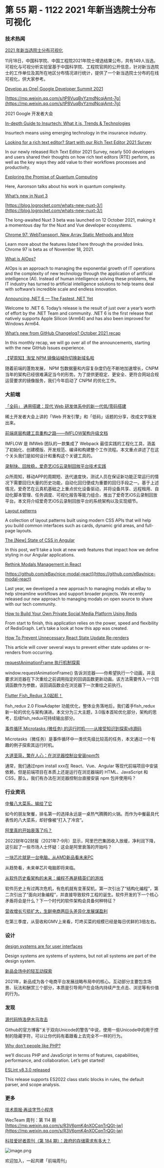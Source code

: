 # 第 55 期 - 1122 2021 年新当选院士分布可视化
### 技术热闻
[2021 年新当选院士分布可视化](http://vis.pku.edu.cn/blog/2021%e5%b9%b4%e6%96%b0%e5%bd%93%e9%80%89%e9%99%a2%e5%a3%ab%e5%88%86%e5%b8%83%e5%8f%af%e8%a7%86%e5%8c%96/)

11月18日，中国科学院、中国工程院2021年院士增选结果公布，共有149人当选。可视化与可视分析实验室基于中国科学院、工程院官网的公开信息，针对新当选院士的工作单位及其所在地区分布情况进行统计，提供了一个新当选院士分布的在线可视化，供大家参考。

[Develop as One| Google Developer Summit 2021](https://developersummit.googlecnapps.cn/)


[https://mp.weixin.qq.com/s/tP8VuqBvYzmdNcqiAmt-7g](https://mp.weixin.qq.com/s/tP8VuqBvYzmdNcqiAmt-7g)

2021 Google 开发者大会

[In-depth Guide to Insurtech: What it is, Trends & Technologies](https://research.aimultiple.com/insurtech/)

Insurtech means using emerging technology in the insurance industry.

[Looking for a rich text editor? Start with our Rich Text Editor 2021 Survey](https://www.tiny.cloud/blog/rte-motivation-expectations/)

In our newly released Rich Text Editor 2021 Survey, nearly 500 developers and users shared their thoughts on how rich text editors (RTE) perform, as well as the key ways they add value to their workflows processes and productivity.

[Exploring the Promise of Quantum Computing](https://cacm.acm.org/magazines/2021/12/256937-exploring-the-promise-of-quantum-computing/fulltext)

Here, Aaronson talks about his work in quantum complexity.

[What’s new in Nuxt 3](https://v3.nuxtjs.org/)


[https://blog.logrocket.com/whats-new-nuxt-3/](https://blog.logrocket.com/whats-new-nuxt-3/)

The long-awaited Nuxt 3 beta was launched on 12 October 2021, making it a momentous day for the Nuxt and Vue developer ecosystems.

[Chrome 97: WebTransport, New Array Static Methods and More](https://blog.chromium.org/2021/11/chrome-97-webtransport-new-array-static.html)

Learn more about the features listed here through the provided links. Chrome 97 is beta as of November 18, 2021.

[What is AIOps?](https://circleci.com/blog/what-is-aiops/)

AIOps is an approach to managing the exponential growth of IT operations and the complexity of new technology through the application of artificial intelligence (AI). Instead of human intelligence solving these problems, the IT industry has turned to artificial intelligence solutions to help teams deal with software’s incredible scale and endless innovation.

[Announcing .NET 6 — The Fastest .NET Yet](https://devblogs.microsoft.com/dotnet/announcing-net-6/)

Welcome to .NET 6. Today’s release is the result of just over a year’s worth of effort by the .NET Team and community. .NET 6 is the first release that natively supports Apple Silicon (Arm64) and has also been improved for Windows Arm64.

[What’s new from GitHub Changelog? October 2021 recap](https://github.blog/2021-11-19-whats-new-from-github-changelog-october-2021-recap/)

In this monthly recap, we will go over all of the announcements, starting with the new GitHub Issues experience.

[【望周知】淘宝 NPM 镜像站喊你切换新域名啦](https://zhuanlan.zhihu.com/p/430580607)

随着前端的蓬勃发展， NPM 包数据量和内容复杂度仍在不断地加速增长，CNPM 当年的架构已经很难满足当今的形势。为了提供更稳定、更安全、更符合网站合规运营要求的镜像服务，我们今年启动了 CNPM 的优化工作。

### 大前端
[「全码」 通用搭建：现代 Web 研发体系中的新一代低/零码搭建](https://mp.weixin.qq.com/s/Cn0JG7uyzJrJhpiuwR8T_A)

稀土开发者大会上讲的「Web 开发引擎」和「低码」话题的分享，改成文字版发出来。

[前端底层构建工具重构之路——IMFLOW架构升级文档](https://mp.weixin.qq.com/s/p9QX-iO7FCuh9HxWtt5PHQ)

IMFLOW 是 IMWeb 团队的一款集成了 Webpack 最佳实践的工程化工具，涵盖了初始化、创建模版、开发规范、编译和构建整个工作流程。本文重点讲述了在这个关头我们是如何设计和重构这个关键工具的。

[录制快、回放稳，爱奇艺iOS云录制回放平台技术实践](https://mp.weixin.qq.com/s/FCPIE3g7Nlhhezgd68pXnw)

众所周知，移动APP的周期短、迭代速度快，测试人员在保证新功能正常运行的情况下需要回归大量的历史功能，自动化回归便成为重要的回归手段之一。基于上述情况，爱奇艺在云真机基础之上重点优化设备驱动，并将设备共享、远程租用、自动化脚本管理、任务调度、可视化报告等能力组合，推出了爱奇艺iOS云录制回放平台。本文将介绍爱奇艺iOS云录制回放平台的系统架构以及实现细节。

[Layout patterns](https://web.dev/patterns/layout/)

A collection of layout patterns built using modern CSS APIs that will help you build common interfaces such as cards, dynamic grid areas, and full-page layouts.

[The [New] State of CSS in Angular](https://blog.angular.io/the-new-state-of-css-in-angular-bec011715ee6)

In this post, we’ll take a look at new web features that impact how we define styling in our Angular applications.

[Rethink Modals Management in React](https://tech.ebayinc.com/engineering/rethink-modals-management-in-react/)


[https://github.com/eBay/nice-modal-react](https://github.com/eBay/nice-modal-react)

Last year, we developed a new approach to managing modals at eBay to help streamline workflows and support broader projects. We recently released our new approach to managing modals on open source to share with our tech community.

[How to Build Your Own Private Social Media Platform Using Redis](https://redis.com/blog/how-to-build-your-own-private-social-media-platform-using-redis/)

From start to finish, this application relies on the power, speed and flexibility of RedisGraph. Let’s take a look at how this app was created. 

[How To Prevent Unnecessary React State Update Re-renders](https://www.chakshunyu.com/blog/how-to-prevent-unnecessary-react-state-update-re-renders)

This article will cover several ways to prevent either state updates or re-renders from occurring.

[requestAnimationFrame 执行机制探索](https://mp.weixin.qq.com/s/ocFcBRjj8xzizF5ebFepdA)

window.requestAnimationFrame() 告诉浏览器——你希望执行一个动画，并且要求浏览器在下次重绘之前调用指定的回调函数更新动画。该方法需要传入一个回调函数作为参数，该回调函数会在浏览器下一次重绘之前执行。

[Flutter Fish_Redux 3.0起航！](https://mp.weixin.qq.com/s/YYyU2yoM61VuApz9FsUxQw)

fish_redux 2.0 FlowAdapter 功能优化，整体业务落地后，我们着手fish_redux新一轮的优化与架构演进。本文分为三大主题，3.0版本首轮优化部分，架构的思考，后续fish_redux可持续输出部分。

[事件循环 Microtasks (微任务) 的运行时机——从接受知识到探索v8源码](https://mp.weixin.qq.com/s/NTjZXQqjNGZQB3sKvRyvrQ)

Microtasks（微任务）是事件循环中一类优先级比较高的任务，本文通过一个有趣的例子探索其运行时机。

[大道至简，繁在人心：在浏览器控制台安装npm包](https://mp.weixin.qq.com/s/-pN9A8SOYo4CqzqbLwOqjw)

通常，我们通过npm install xxx在 React、Vue、Angular 等现代前端项目中安装依赖，但是前端项目在本质上还是运行在浏览器端的 HTML、JavaScript 和 CSS，那么，我们有办法在浏览器控制台直接安装 npm 包并使用吗？

### 行业资讯
[中餐八大菜系，输给了它](https://mp.weixin.qq.com/s/eUR_GsWE1vlq3KFlCHo7EA)

如今的朋友聚餐，排名第一的选择永远是一桌热气腾腾的火锅。而作为中餐最具代表性的八大菜系，却好像被“打入了冷宫”。

[阿里真的开始衰落了吗？](https://mp.weixin.qq.com/s/0RtYL_q2QZRVG7fdVDyjsw)

2022财年Q2财报（2021年7-9月）显示，阿里巴巴集团收入放缓，净利润下降，这引起了一些市场人士怀疑：这会是阿里衰落的开始吗？

[一块芯片就是一台电脑，从AMD新品看未来PC](https://mp.weixin.qq.com/s/T9H1XoieTPj0UodY7GXSOA)

从趋势看，未来单芯片电脑即将来临。

[从软件历史看架构的未来：编程不再是精英们的游戏](https://mp.weixin.qq.com/s/ym9EeRYtHdKHy3tZvj-KEw)

软件历史上有过两次危机，有危机就有变革契机，第一次引出了“结构化编程”，第二次引出了“面向对象编程”，并直接导致软件工程的诞生。软件开发的下一个核心矛盾将会是什么？下一个时代的软件架构会具备何种特征？

[营收增长亏损扩大，生鲜电商两巨头差异化发展谋盈利](https://www.toutiao.com/i7031453170597364254)

在第三季度，从营收和GMV上来看，叮咚买菜的规模已经是每日优鲜的3倍左右。

### 设计
[design systems are for user interfaces](https://bradfrost.com/blog/post/design-systems-are-for-user-interfaces/)

Design systems are systems of systems, but not all systems are part of the design system.

[新品会场中的轻互动探索](https://mp.weixin.qq.com/s/cQOVF2_zXvFUE8GcqXZ_Zg)

2021年，新品成为各个电商平台发展战略布局中的核心。互动部分主要包含场景、玩法和酬赏三个部分，本质是引导用户在会场内持续产生点击、浏览等有价值的行为。

### 发现
[源代码特洛伊木马攻击](https://coolshell.cn/articles/21649.html)

Github的官方博客“关于双向Unicode的警告”中说，使用一些Unicode中的用于控制的隐藏字符，可以让你代码有着跟看上去完全不一样的行为。

[Why don’t people like PHP?](https://blog.logrocket.com/why-dont-people-like-php/)

we’ll discuss PHP and JavaScript in terms of features, capabilities, performance, and collaboration. Let’s get started!

[ESLint v8.3.0 released](https://eslint.org/blog/2021/11/eslint-v8.3.0-released)

This release supports ES2022 class static blocks in rules, the default parser, and scope analysis.

### 更多
[技术周报·再谈字节小程序](https://mp.weixin.qq.com/s/5qNO1JioUh8Fd6cUrj4CIg)


WecTeam 周刊：第 114 期[https://mp.weixin.qq.com/s/R3V6pmK4nXOCqnTrQGt-jw](https://mp.weixin.qq.com/s/R3V6pmK4nXOCqnTrQGt-jw)

[科技爱好者周刊（第 184 期）：政府的存储需求有多大？](http://www.ruanyifeng.com/blog/2021/11/weekly-issue-184.html)

![image.png](https://cdn.nlark.com/yuque/0/2020/png/85771/1605930034828-7fc81343-651f-4a15-8465-eebe5a23cf61.png#crop=0&crop=0&crop=1&crop=1&height=31&id=C5Hpa&margin=%5Bobject%20Object%5D&name=image.png&originHeight=90&originWidth=2186&originalType=binary&ratio=1&rotation=0&showTitle=false&size=14325&status=done&style=none&title=&width=746)


欢迎加入，一起共建「前端周刊」
